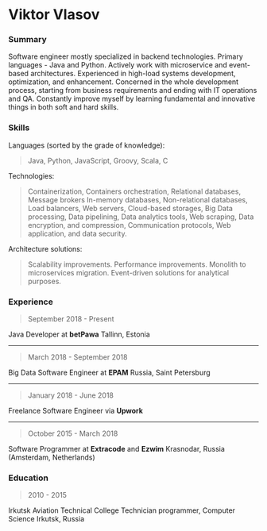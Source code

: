 # Viktor Vlasov

### Summary

Software engineer mostly specialized in backend technologies. Primary languages - Java and Python.
Actively work with microservice and event-based architectures.
Experienced in high-load systems development, optimization, and enhancement.
Concerned in the whole development process, starting from business requirements and ending with IT operations and QA.
Constantly improve myself by learning fundamental and innovative things in both soft and hard skills.

### Skills

Languages (sorted by the grade of knowledge):
> Java, Python, JavaScript, Groovy, Scala, C

Technologies:
> Containerization, Containers orchestration, Relational databases, Message brokers
> In-memory databases, Non-relational databases, Load balancers, Web servers, Cloud-based storages,
> Big Data processing, Data pipelining, Data analytics tools, Web scraping, Data encryption, and compression,
> Communication protocols, Web application, and data security.

Architecture solutions:
> Scalability improvements. Performance improvements. Monolith to microservices migration.
> Event-driven solutions for analytical purposes.

### Experience

> September 2018 - Present

Java Developer at **betPawa**
Tallinn, Estonia

******

> March 2018 - September 2018

Big Data Software Engineer at **EPAM**
Russia, Saint Petersburg

******

> January 2018 - June 2018

Freelance Software Engineer via **Upwork**

******

> October 2015 - March 2018

Software Programmer at **Extracode** and **Ezwim**
Krasnodar, Russia (Amsterdam, Netherlands)

### Education

> 2010 - 2015

Irkutsk Aviation Technical College
Technician programmer, Computer Science
Irkutsk, Russia
